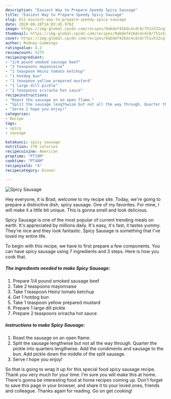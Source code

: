 ```yaml
---
description: "Easiest Way to Prepare Speedy Spicy Sausage"
title: "Easiest Way to Prepare Speedy Spicy Sausage"
slug: 611-easiest-way-to-prepare-speedy-spicy-sausage
date: 2020-08-28T14:03:45.976Z
image: https://img-global.cpcdn.com/recipes/9abdef416dc4cdc0/751x532cq70/spicy-sausage-recipe-main-photo.jpg
thumbnail: https://img-global.cpcdn.com/recipes/9abdef416dc4cdc0/751x532cq70/spicy-sausage-recipe-main-photo.jpg
cover: https://img-global.cpcdn.com/recipes/9abdef416dc4cdc0/751x532cq70/spicy-sausage-recipe-main-photo.jpg
author: Rodney Cummings
ratingvalue: 4.2
reviewcount: 5275
recipeingredient:
- "1/4 pound smoked sausage beef"
- "2 teaspoons mayonnaise"
- "1 teaspoon Heinz tomato ketchup"
- "1 hotdog bun"
- "1 teaspoon yellow prepared mustard"
- "1 large dill pickle"
- "2 teaspoons sriracha hot sauce"
recipeinstructions:
- "Roast the sausage on an open flame."
- "Split the sausage lengthwise but not all the way through. Quarter the pickle into quarters lengthwise. Add the condiments and sausage to the bun. Add pickle down the middle of the split sausage."
- "Serve I hope you enjoy!"
categories:
- Recipe
tags:
- spicy
- sausage

katakunci: spicy sausage 
nutrition: 270 calories
recipecuisine: American
preptime: "PT19M"
cooktime: "PT48M"
recipeyield: "4"
recipecategory: Dinner

---
```



![Spicy Sausage](https://img-global.cpcdn.com/recipes/9abdef416dc4cdc0/751x532cq70/spicy-sausage-recipe-main-photo.jpg)

Hey everyone, it is Brad, welcome to my recipe site. Today, we're going to prepare a distinctive dish, spicy sausage. One of my favorites. For mine, I will make it a little bit unique. This is gonna smell and look delicious.

Spicy Sausage is one of the most popular of current trending meals on earth. It's appreciated by millions daily. It's easy, it's fast, it tastes yummy. They're nice and they look fantastic. Spicy Sausage is something that I've loved my entire life.




To begin with this recipe, we have to first prepare a few components. You can have spicy sausage using 7 ingredients and 3 steps. Here is how you cook that.

<!--inarticleads1-->

##### The ingredients needed to make Spicy Sausage:

1. Prepare 1/4 pound smoked sausage beef
1. Take 2 teaspoons mayonnaise
1. Take 1 teaspoon Heinz tomato ketchup
1. Get 1 hotdog bun
1. Take 1 teaspoon yellow prepared mustard
1. Prepare 1 large dill pickle
1. Prepare 2 teaspoons sriracha hot sauce




<!--inarticleads2-->

##### Instructions to make Spicy Sausage:

1. Roast the sausage on an open flame.
1. Split the sausage lengthwise but not all the way through. Quarter the pickle into quarters lengthwise. Add the condiments and sausage to the bun. Add pickle down the middle of the split sausage.
1. Serve I hope you enjoy!




So that is going to wrap it up for this special food spicy sausage recipe. Thank you very much for your time. I'm sure you will make this at home. There's gonna be interesting food at home recipes coming up. Don't forget to save this page in your browser, and share it to your loved ones, friends and colleague. Thanks again for reading. Go on get cooking!

